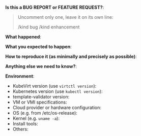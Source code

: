<!-- This form is for bug reports and feature requests ONLY!
Also make sure that you visit our User Guide at https://kubevirt.io/user-guide/
-->

**Is this a BUG REPORT or FEATURE REQUEST?**:

> Uncomment only one, leave it on its own line:
>
> /kind bug
> /kind enhancement


**What happened**:

**What you expected to happen**:

**How to reproduce it (as minimally and precisely as possible)**:


**Anything else we need to know?**:

**Environment**:
- KubeVirt version (use `virtctl version`):
- Kubernetes version (use `kubectl version`):
- template-validator version:
- VM or VMI specifications:
- Cloud provider or hardware configuration:
- OS (e.g. from /etc/os-release):
- Kernel (e.g. `uname -a`):
- Install tools:
- Others:
